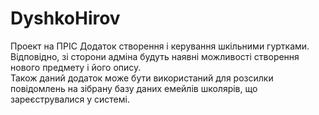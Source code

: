 # DyshkoHirov
Проект на ПРІС
Додаток створення і керування шкільними гуртками. 
Відповідно, зі сторони адміна будуть наявні можливості створення нового предмету і  його опису.   
Також  даний додаток може бути використаний для розсилки повідомлень на зібрану базу даних емейлів школярів, що зареєструвалися у системі.
